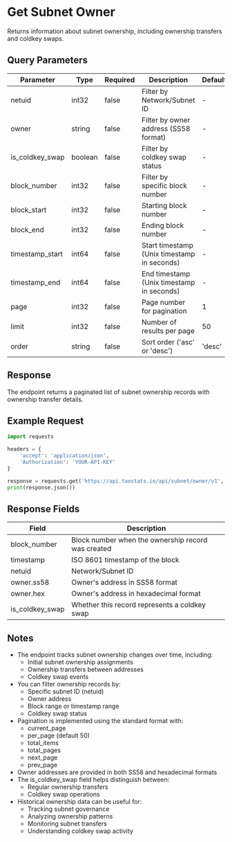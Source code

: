 # Get Subnet Owner

Returns information about subnet ownership, including ownership transfers and coldkey swaps.

## Query Parameters
| Parameter | Type | Required | Description | Default |
|-----------|------|----------|-------------|---------|
| netuid | int32 | false | Filter by Network/Subnet ID | - |
| owner | string | false | Filter by owner address (SS58 format) | - |
| is_coldkey_swap | boolean | false | Filter by coldkey swap status | - |
| block_number | int32 | false | Filter by specific block number | - |
| block_start | int32 | false | Starting block number | - |
| block_end | int32 | false | Ending block number | - |
| timestamp_start | int64 | false | Start timestamp (Unix timestamp in seconds) | - |
| timestamp_end | int64 | false | End timestamp (Unix timestamp in seconds) | - |
| page | int32 | false | Page number for pagination | 1 |
| limit | int32 | false | Number of results per page | 50 |
| order | string | false | Sort order ('asc' or 'desc') | 'desc' |

## Response
The endpoint returns a paginated list of subnet ownership records with ownership transfer details.

## Example Request

```python
import requests

headers = {
    'accept': 'application/json',
    'Authorization': 'YOUR-API-KEY'
}

response = requests.get('https://api.taostats.io/api/subnet/owner/v1', headers=headers)
print(response.json())
```

## Response Fields
| Field | Description |
|-------|-------------|
| block_number | Block number when the ownership record was created |
| timestamp | ISO 8601 timestamp of the block |
| netuid | Network/Subnet ID |
| owner.ss58 | Owner's address in SS58 format |
| owner.hex | Owner's address in hexadecimal format |
| is_coldkey_swap | Whether this record represents a coldkey swap |

## Notes
- The endpoint tracks subnet ownership changes over time, including:
  - Initial subnet ownership assignments
  - Ownership transfers between addresses
  - Coldkey swap events
- You can filter ownership records by:
  - Specific subnet ID (netuid)
  - Owner address
  - Block range or timestamp range
  - Coldkey swap status
- Pagination is implemented using the standard format with:
  - current_page
  - per_page (default 50)
  - total_items
  - total_pages
  - next_page
  - prev_page
- Owner addresses are provided in both SS58 and hexadecimal formats
- The is_coldkey_swap field helps distinguish between:
  - Regular ownership transfers
  - Coldkey swap operations
- Historical ownership data can be useful for:
  - Tracking subnet governance
  - Analyzing ownership patterns
  - Monitoring subnet transfers
  - Understanding coldkey swap activity 